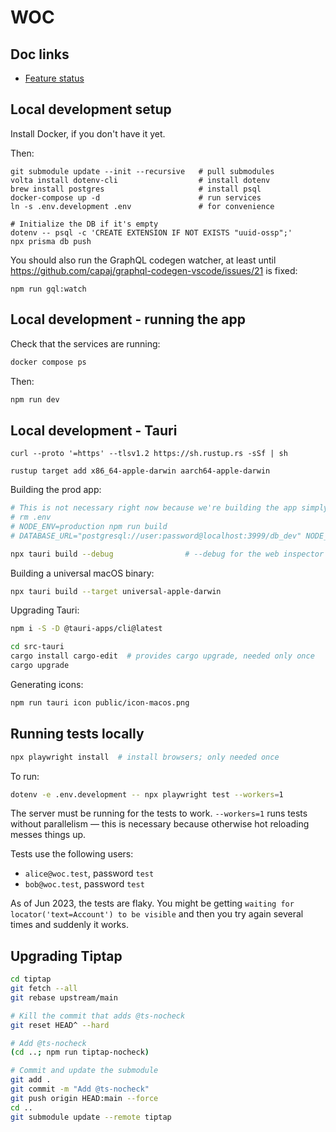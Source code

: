 # WOC

## Doc links

* [Feature status](docs/feature-status.md)

## Local development setup

Install Docker, if you don't have it yet.

Then:

```
git submodule update --init --recursive   # pull submodules
volta install dotenv-cli                  # install dotenv
brew install postgres                     # install psql
docker-compose up -d                      # run services
ln -s .env.development .env               # for convenience

# Initialize the DB if it's empty
dotenv -- psql -c 'CREATE EXTENSION IF NOT EXISTS "uuid-ossp";'
npx prisma db push
```

You should also run the GraphQL codegen watcher, at least until https://github.com/capaj/graphql-codegen-vscode/issues/21 is fixed:

```
npm run gql:watch
```

## Local development - running the app

Check that the services are running:

```bash
docker compose ps
```

Then:

```bash
npm run dev
```

## Local development - Tauri

```
curl --proto '=https' --tlsv1.2 https://sh.rustup.rs -sSf | sh

rustup target add x86_64-apple-darwin aarch64-apple-darwin
```

Building the prod app:

```bash
# This is not necessary right now because we're building the app simply as a wrapper.
# rm .env
# NODE_ENV=production npm run build
# DATABASE_URL="postgresql://user:password@localhost:3999/db_dev" NODE_ENV=production npx next export

npx tauri build --debug                # --debug for the web inspector to work
```

Building a universal macOS binary:

```bash
npx tauri build --target universal-apple-darwin
```

Upgrading Tauri:

```bash
npm i -S -D @tauri-apps/cli@latest

cd src-tauri
cargo install cargo-edit  # provides cargo upgrade, needed only once
cargo upgrade
```

Generating icons:

```bash
npm run tauri icon public/icon-macos.png
```

## Running tests locally

```bash
npx playwright install  # install browsers; only needed once
```

To run:

```bash
dotenv -e .env.development -- npx playwright test --workers=1
```

The server must be running for the tests to work. `--workers=1` runs tests without parallelism — this is necessary because otherwise hot reloading messes things up.

Tests use the following users:

  * `alice@woc.test`, password `test`
  * `bob@woc.test`, password `test`

As of Jun 2023, the tests are flaky. You might be getting `waiting for locator('text=Account') to be visible` and then you try again several times and suddenly it works.

## Upgrading Tiptap

```bash
cd tiptap
git fetch --all
git rebase upstream/main

# Kill the commit that adds @ts-nocheck
git reset HEAD^ --hard

# Add @ts-nocheck
(cd ..; npm run tiptap-nocheck)

# Commit and update the submodule
git add .
git commit -m "Add @ts-nocheck"
git push origin HEAD:main --force
cd ..
git submodule update --remote tiptap
```
